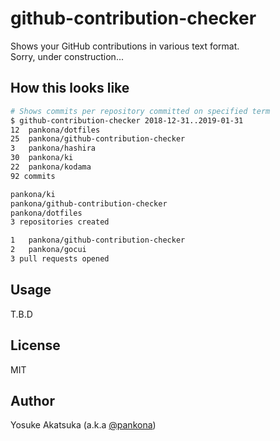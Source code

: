 # github-contribution-checker

Shows your GitHub contributions in various text format.  
Sorry, under construction...

## How this looks like

```bash
# Shows commits per repository committed on specified term
$ github-contribution-checker 2018-12-31..2019-01-31
12	pankona/dotfiles
25	pankona/github-contribution-checker
3	pankona/hashira
30	pankona/ki
22	pankona/kodama
92 commits

pankona/ki
pankona/github-contribution-checker
pankona/dotfiles
3 repositories created

1	pankona/github-contribution-checker
2	pankona/gocui
3 pull requests opened
```

## Usage

T.B.D

## License

MIT

## Author

Yosuke Akatsuka (a.k.a [@pankona](https://github.com/pankona))
